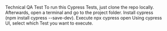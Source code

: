 Technical QA Test 
To run this Cypress Tests, just clone the repo locally. 
Afterwards, open a terminal and go to the project folder. 
Install cypress (npm install cypress --save-dev).
Execute npx cypress open Using cypress UI, select which Test you want to execute.
